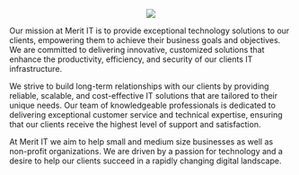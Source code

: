 <p align="center">
  <img src="https://images.squarespace-cdn.com/content/v1/5e8a59b2346eb835a7f252f1/8117b7ab-c490-4347-b951-821ca04b42d6/merit-consulting-logo-white.png" />
</p>
<p>
  Our mission at Merit IT is to provide exceptional technology solutions to our clients, empowering them to achieve their business goals and objectives. We are committed to delivering innovative, customized solutions that enhance the productivity, efficiency, and security of our clients IT infrastructure.

We strive to build long-term relationships with our clients by providing reliable, scalable, and cost-effective IT solutions that are tailored to their unique needs. Our team of knowledgeable professionals is dedicated to delivering exceptional customer service and technical expertise, ensuring that our clients receive the highest level of support and satisfaction.

At Merit IT we aim to help small and medium size businesses as well as non-profit organizations. We are driven by a passion for technology and a desire to help our clients succeed in a rapidly changing digital landscape.
</p>

